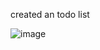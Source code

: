 created an todo list


![image](https://github.com/HemanthKolluri/appointment_list/assets/68379389/a300a9d4-bedf-406f-b91b-4eecefa37e91)
